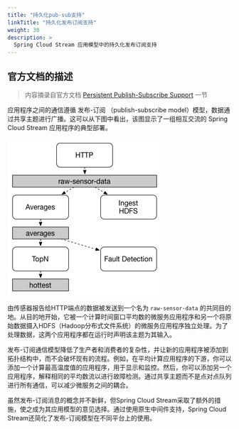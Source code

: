```yaml
---
title: "持久化pub-sub支持"
linkTitle: "持久化发布订阅支持"
weight: 30
description: >
  Spring Cloud Stream 应用模型中的持久化发布订阅支持
---
```


## 官方文档的描述

> 内容摘录自官方文档 [Persistent Publish-Subscribe Support](https://docs.spring.io/spring-cloud-stream/docs/current/reference/html/spring-cloud-stream.html#spring-cloud-stream-overview-persistent-publish-subscribe-support) 一节

应用程序之间的通信遵循 发布-订阅 （publish-subscribe model）模型，数据通过共享主题进行广播。这可以从下图中看出，该图显示了一组相互交流的 Spring Cloud Stream 应用程序的典型部署。

![SCSt-with-binder](images/SCSt-sensors.png)

由传感器报告给HTTP端点的数据被发送到一个名为 `raw-sensor-data` 的共同目的地。从目的地开始，它被一个计算时间窗口平均数的微服务应用程序和另一个将原始数据摄入HDFS（Hadoop分布式文件系统）的微服务应用程序独立处理。为了处理数据，这两个应用程序都在运行时声明该主题为其输入。

发布-订阅通信模型降低了生产者和消费者的复杂性，并让新的应用程序被添加到拓扑结构中，而不会破坏现有的流程。例如，在平均计算应用程序的下游，你可以添加一个计算最高温度值的应用程序，用于显示和监控。然后，你可以添加另一个应用程序，解释相同的平均数流以进行故障检测。通过共享主题而不是点对点队列进行所有通信，可以减少微服务之间的耦合。

虽然发布-订阅消息的概念并不新鲜，但Spring Cloud Stream采取了额外的措施，使之成为其应用模型的意见选择。通过使用原生中间件支持，Spring Cloud Stream还简化了发布-订阅模型在不同平台上的使用。

